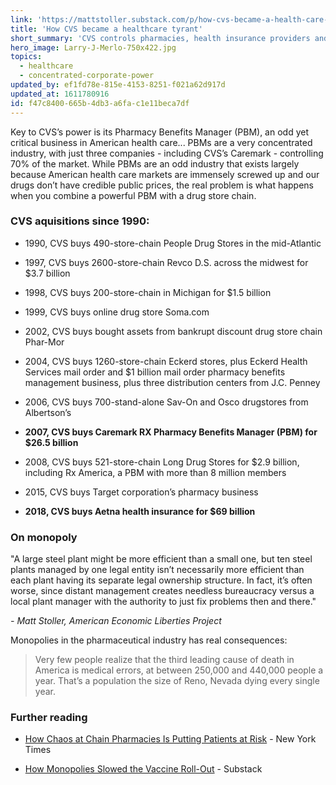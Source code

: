 ```yaml
---
link: 'https://mattstoller.substack.com/p/how-cvs-became-a-health-care-tyrant'
title: 'How CVS became a healthcare tyrant'
short_summary: 'CVS controls pharmacies, health insurance providers and a Pharmacy Benefits Manager (PBM). This results in higher prices and worse care for Americans'
hero_image: Larry-J-Merlo-750x422.jpg
topics:
  - healthcare
  - concentrated-corporate-power
updated_by: ef1fd78e-815e-4153-8251-f021a62d917d
updated_at: 1611780916
id: f47c8400-665b-4db3-a6fa-c1e11beca7df
---
```

Key to CVS’s power is its Pharmacy Benefits Manager (PBM), an odd yet critical business in American health care... PBMs are a very concentrated industry, with just three companies - including CVS’s Caremark - controlling 70% of the market. While PBMs are an odd industry that exists largely because American health care markets are immensely screwed up and our drugs don’t have credible public prices, the real problem is what happens when you combine a powerful PBM with a drug store chain.


### CVS aquisitions since 1990:

- 1990, CVS buys 490-store-chain People Drug Stores in the mid-Atlantic

- 1997, CVS buys 2600-store-chain Revco D.S. across the midwest for $3.7 billion

- 1998, CVS buys 200-store-chain in Michigan for $1.5 billion

- 1999, CVS buys online drug store Soma.com

- 2002, CVS buys bought assets from bankrupt discount drug store chain Phar-Mor

- 2004, CVS buys 1260-store-chain Eckerd stores, plus Eckerd Health Services mail order and $1 billion mail order pharmacy benefits management business, plus three distribution centers from J.C. Penney

- 2006, CVS buys 700-stand-alone Sav-On and Osco drugstores from Albertson’s

- **2007, CVS buys Caremark RX Pharmacy Benefits Manager (PBM) for $26.5 billion**

- 2008, CVS buys 521-store-chain Long Drug Stores for $2.9 billion, including Rx America, a PBM with more than 8 million members

- 2015, CVS buys Target corporation’s pharmacy business

- **2018, CVS buys Aetna health insurance for $69 billion**


### On monopoly

"A large steel plant might be more efficient than a small one, but ten steel plants managed by one legal entity isn’t necessarily more efficient than each plant having its separate legal ownership structure. In fact, it’s often worse, since distant management creates needless bureaucracy versus a local plant manager with the authority to just fix problems then and there." 

_- Matt Stoller, American Economic Liberties Project_

Monopolies in the pharmaceutical industry has real consequences: 

> Very few people realize that the third leading cause of death in America is medical errors, at between 250,000 and 440,000 people a year. That’s a population the size of Reno, Nevada dying every single year. 

### Further reading

- [How Chaos at Chain Pharmacies Is Putting Patients at Risk](https://www.nytimes.com/2020/01/31/health/pharmacists-medication-errors.html) - New York Times

- [How Monopolies Slowed the Vaccine Roll-Out](https://mattstoller.substack.com/p/how-monopolies-slowed-the-vaccine) - Substack